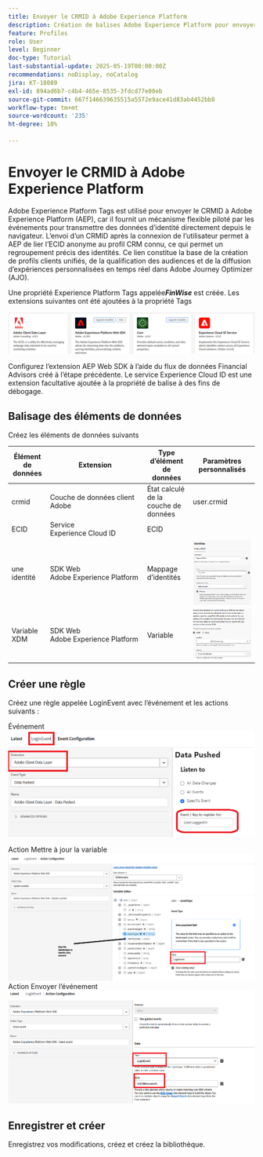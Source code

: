 ```yaml
---
title: Envoyer le CRMID à Adobe Experience Platform
description: Création de balises Adobe Experience Platform pour envoyer le CRMID reçu du navigateur à Adobe Experience Platform
feature: Profiles
role: User
level: Beginner
doc-type: Tutorial
last-substantial-update: 2025-05-19T00:00:00Z
recommendations: noDisplay, noCatalog
jira: KT-18089
exl-id: 894ad6b7-c4b4-465e-8535-3fdcd77e00eb
source-git-commit: 667f146639635515a5572e9ace41d83ab4452bb8
workflow-type: tm+mt
source-wordcount: '235'
ht-degree: 10%

---
```


# Envoyer le CRMID à Adobe Experience Platform

Adobe Experience Platform Tags est utilisé pour envoyer le CRMID à Adobe Experience Platform (AEP), car il fournit un mécanisme flexible piloté par les événements pour transmettre des données d’identité directement depuis le navigateur. L’envoi d’un CRMID après la connexion de l’utilisateur permet à AEP de lier l’ECID anonyme au profil CRM connu, ce qui permet un regroupement précis des identités. Ce lien constitue la base de la création de profils clients unifiés, de la qualification des audiences et de la diffusion d’expériences personnalisées en temps réel dans Adobe Journey Optimizer (AJO).

Une propriété Experience Platform Tags appelée _&#x200B;**FinWise**&#x200B;_ est créée. Les extensions suivantes ont été ajoutées à la propriété Tags

![tags-extensions](assets/tags-extensions.png)

Configurez l’extension AEP Web SDK à l’aide du flux de données Financial Advisors créé à l’étape précédente.
Le service Experience Cloud ID est une extension facultative ajoutée à la propriété de balise à des fins de débogage.

## Balisage des éléments de données

Créez les éléments de données suivants

| Élément de données | Extension | Type d’élément de données | Paramètres personnalisés |
|--------------|-----------------------------------|---------------------------|----------------------------------------|
| crmid | Couche de données client Adobe | État calculé de la couche de données | user.crmid |
| ECID | Service Experience Cloud ID | ECID |                                        |
| une identité | SDK Web Adobe Experience Platform | Mappage d’identités | ![Image](assets/identity-settings.png) |
| Variable XDM | SDK Web Adobe Experience Platform | Variable | ![Image](assets/xdmvariable.png) |

## Créer une règle

Créez une règle appelée LoginEvent avec l’événement et les actions suivants :

Événement
![event](assets/data-pushed-event1.png)

Action Mettre à jour la variable
![update-variable](assets/update-variable1.png)
Action Envoyer l’événement
![send-event](assets/send-event1.png)

## Enregistrer et créer

Enregistrez vos modifications, créez et créez la bibliothèque.
